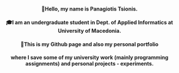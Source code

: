 <h4 align="center">👋Hello, my name is Panagiotis Tsionis.</h4>
<h4 align="center">🎓I am an undergraduate student in Dept. of Applied Informatics at University of Macedonia.</h4>
<h4 align="center">💾This is my Github page and also my personal portfolio</h4>
<h4 align="center">where I save some of my university work (mainly programming assignments) and personal projects - experiments.</h4>
